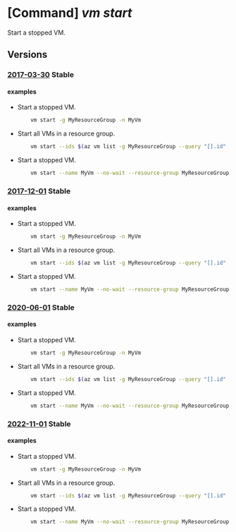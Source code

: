 # [Command] _vm start_

Start a stopped VM.

## Versions

### [2017-03-30](/Resources/mgmt-plane/L3N1YnNjcmlwdGlvbnMve30vcmVzb3VyY2Vncm91cHMve30vcHJvdmlkZXJzL21pY3Jvc29mdC5jb21wdXRlL3ZpcnR1YWxtYWNoaW5lcy97fS9zdGFydA==/2017-03-30.xml) **Stable**

<!-- mgmt-plane /subscriptions/{}/resourcegroups/{}/providers/microsoft.compute/virtualmachines/{}/start 2017-03-30 -->

#### examples

- Start a stopped VM.
    ```bash
        vm start -g MyResourceGroup -n MyVm
    ```

- Start all VMs in a resource group.
    ```bash
        vm start --ids $(az vm list -g MyResourceGroup --query "[].id" -o tsv)
    ```

- Start a stopped VM.
    ```bash
        vm start --name MyVm --no-wait --resource-group MyResourceGroup
    ```

### [2017-12-01](/Resources/mgmt-plane/L3N1YnNjcmlwdGlvbnMve30vcmVzb3VyY2Vncm91cHMve30vcHJvdmlkZXJzL21pY3Jvc29mdC5jb21wdXRlL3ZpcnR1YWxtYWNoaW5lcy97fS9zdGFydA==/2017-12-01.xml) **Stable**

<!-- mgmt-plane /subscriptions/{}/resourcegroups/{}/providers/microsoft.compute/virtualmachines/{}/start 2017-12-01 -->

#### examples

- Start a stopped VM.
    ```bash
        vm start -g MyResourceGroup -n MyVm
    ```

- Start all VMs in a resource group.
    ```bash
        vm start --ids $(az vm list -g MyResourceGroup --query "[].id" -o tsv)
    ```

- Start a stopped VM.
    ```bash
        vm start --name MyVm --no-wait --resource-group MyResourceGroup
    ```

### [2020-06-01](/Resources/mgmt-plane/L3N1YnNjcmlwdGlvbnMve30vcmVzb3VyY2Vncm91cHMve30vcHJvdmlkZXJzL21pY3Jvc29mdC5jb21wdXRlL3ZpcnR1YWxtYWNoaW5lcy97fS9zdGFydA==/2020-06-01.xml) **Stable**

<!-- mgmt-plane /subscriptions/{}/resourcegroups/{}/providers/microsoft.compute/virtualmachines/{}/start 2020-06-01 -->

#### examples

- Start a stopped VM.
    ```bash
        vm start -g MyResourceGroup -n MyVm
    ```

- Start all VMs in a resource group.
    ```bash
        vm start --ids $(az vm list -g MyResourceGroup --query "[].id" -o tsv)
    ```

- Start a stopped VM.
    ```bash
        vm start --name MyVm --no-wait --resource-group MyResourceGroup
    ```

### [2022-11-01](/Resources/mgmt-plane/L3N1YnNjcmlwdGlvbnMve30vcmVzb3VyY2Vncm91cHMve30vcHJvdmlkZXJzL21pY3Jvc29mdC5jb21wdXRlL3ZpcnR1YWxtYWNoaW5lcy97fS9zdGFydA==/2022-11-01.xml) **Stable**

<!-- mgmt-plane /subscriptions/{}/resourcegroups/{}/providers/microsoft.compute/virtualmachines/{}/start 2022-11-01 -->

#### examples

- Start a stopped VM.
    ```bash
        vm start -g MyResourceGroup -n MyVm
    ```

- Start all VMs in a resource group.
    ```bash
        vm start --ids $(az vm list -g MyResourceGroup --query "[].id" -o tsv)
    ```

- Start a stopped VM.
    ```bash
        vm start --name MyVm --no-wait --resource-group MyResourceGroup
    ```

